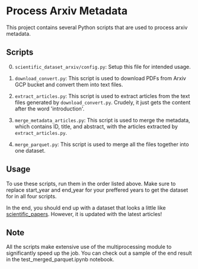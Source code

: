 
# Process Arxiv Metadata

This project contains several Python scripts that are used to process arxiv metadata.

## Scripts

0. `scientific_dataset_arxiv/config.py`: Setup this file for intended usage.

1. `download_convert.py`: This script is used to download PDFs from Arxiv GCP bucket and convert them into text files.

2. `extract_articles.py`: This script is used to extract articles from the text files generated by `download_convert.py`. Crudely, it just gets the content after the word 'introduction'.

3. `merge_metadata_articles.py`: This script is used to merge the metadata, which contains ID, title, and abstract, with the articles extracted by `extract_articles.py`.

4. `merge_parquet.py`: This script is used to merge all the files together into one dataset.

## Usage

To use these scripts, run them in the order listed above. Make sure to replace start_year and end_year for your preffered years to get the dataset for in all four scripts.

In the end, you should end up with a dataset that looks a little like [scientific_papers](https://huggingface.co/datasets/scientific_papers). However, it is updated with the latest articles!

## Note

All the scripts make extensive use of the multiprocessing module to significantly speed up the job.
You can check out a sample of the end result in the test_merged_parquet.ipynb notebook.
